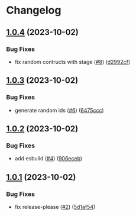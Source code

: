 # Changelog

## [1.0.4](https://github.com/taxdown/lift/compare/v1.0.3...v1.0.4) (2023-10-02)


### Bug Fixes

* fix random contructs with stage ([#8](https://github.com/taxdown/lift/issues/8)) ([d2992cf](https://github.com/taxdown/lift/commit/d2992cfaf35a6bdf3345245af76625fb35adac07))

## [1.0.3](https://github.com/taxdown/lift/compare/v1.0.2...v1.0.3) (2023-10-02)


### Bug Fixes

* generate random ids ([#6](https://github.com/taxdown/lift/issues/6)) ([6475ccc](https://github.com/taxdown/lift/commit/6475ccc7b55737d5a6d1fc26b7f4330bcaccaa04))

## [1.0.2](https://github.com/taxdown/lift/compare/v1.0.1...v1.0.2) (2023-10-02)


### Bug Fixes

* add esbuild ([#4](https://github.com/taxdown/lift/issues/4)) ([906eceb](https://github.com/taxdown/lift/commit/906eceb33f936b18d23f3586127ebf3fa8ba7133))

## [1.0.1](https://github.com/taxdown/lift/compare/v1.0.0...v1.0.1) (2023-10-02)


### Bug Fixes

* fix release-please ([#2](https://github.com/taxdown/lift/issues/2)) ([5d1af54](https://github.com/taxdown/lift/commit/5d1af54f9b9daf853e3a8a4f4d7f7927ec001bbc))
